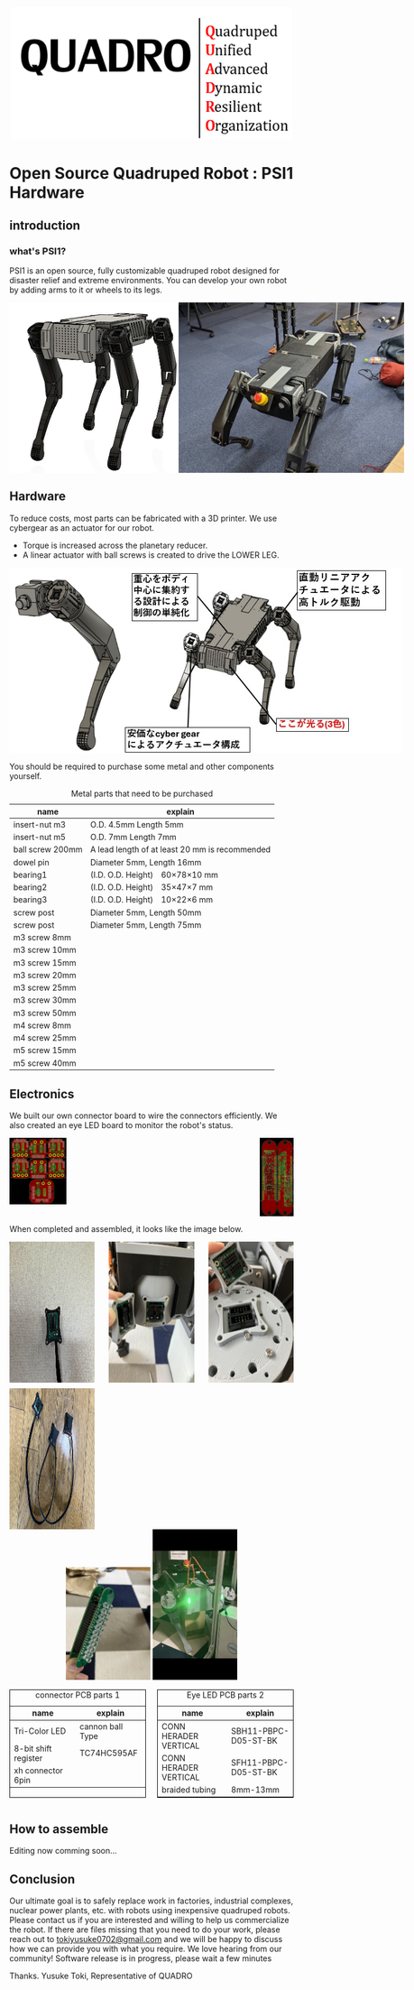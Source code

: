 
<div style="text-align: center;">
  <img src="img/QUADROimg.png" alt="PSI_cad" width="500px">
</div>

# Open Source Quadruped Robot : PSI1 Hardware

## introduction

### what's PSI1?

PSI1 is an open source, fully customizable quadruped robot designed for disaster relief and extreme environments. You can develop your own robot by adding arms to it or wheels to its legs.


<div style="display: flex; justify-content: space-between;">
  <img src="img/PSI1_CAD_img.jpg" alt="PSI_cad" width="300px">
  <img src="img/PSI1_REAL_img.jpg" alt="PSI_real" width="400px">
</div>

## Hardware
To reduce costs, most parts can be fabricated with a 3D printer.
We use cybergear as an actuator for our robot.
 - Torque is increased across the planetary reducer.
 - A linear actuator with ball screws is created to drive the LOWER LEG.


<div style="display: flex; justify-content: space-between;">
  <img src="img/leg_img.png" alt="PSI_cad" width="200px">
  <img src="img/psi1_tokutyouimg.jpg" alt="PSI_real">
</div>

You should be required to purchase some metal and other components yourself.

<table>
  <caption>Metal parts that need to be purchased</caption>
  <thead>
    <tr>
      <th>name</th> <th>explain</th>
    </tr>
  </thead>
  <tbody>
    <tr>
      <td>insert-nut m3</td> <td> O.D. 4.5mm Length 5mm </td>
    </tr>
    <tr>
      <td>insert-nut m5</td> <td> O.D. 7mm Length 7mm </td>
    </tr>
    <tr>
      <td>ball screw 200mm</td> <td> A lead length of at least 20 mm is recommended </td>
    </tr>
    <tr>
      <td>dowel pin</td> <td> Diameter 5mm, Length 16mm </td>
    </tr>
    <tr>
      <td>bearing1</td> <td> (I.D. O.D. Height)　60×78×10 mm </td>
    </tr>
    <tr>
      <td>bearing2</td> <td>  (I.D. O.D. Height)　35×47×7 mm </td>
    </tr>
    <tr>
      <td>bearing3</td> <td>  (I.D. O.D. Height)　10×22×6 mm </td>
    </tr>
    <tr>
      <td>screw post</td> <td> Diameter 5mm, Length 50mm </td>
    </tr>
    <tr>
      <td>screw post</td> <td> Diameter 5mm, Length 75mm </td>
    </tr>
    <tr>
      <td>m3 screw 8mm</td> <td></td>
    </tr>
    <tr>
      <td>m3 screw 10mm</td> <td></td>
    </tr>
    <tr>
      <td>m3 screw 15mm</td> <td></td>
    </tr>
    <tr>
      <td>m3 screw 20mm</td> <td></td>
    </tr>
    <tr>
      <td>m3 screw 25mm</td> <td></td>
    </tr>
    <tr>
      <td>m3 screw 30mm</td> <td></td>
    </tr>
    <tr>
      <td>m3 screw 50mm</td> <td></td>
    </tr>
    <tr>
      <td>m4 screw 8mm</td> <td></td>
    </tr>
    <tr>
      <td>m4 screw 25mm</td> <td></td>
    </tr>
    <tr>
      <td>m5 screw 15mm</td> <td></td>
    </tr>
    <tr>
      <td>m5 screw 40mm</td> <td></td>
    </tr>
  </tbody>
</table>

## Electronics
We built our own connector board to wire the connectors efficiently. We also created an eye LED board to monitor the robot's status.

<div style="display: flex; justify-content: space-between;">
  <img src="img/connector_img.jpg" alt="PSI_cad" style="width: 20%; height: 40%;">
  <img src="img/eye_led_img.jpg" alt="PSI_real" style="width: 12%; height: 30%;">
</div>

When completed and assembled, it looks like the image below.

<div style="display: flex; justify-content: space-between; flex-wrap: wrap;">
  <img src="img/conimg1.jpg" alt="Image 1" style="width: 30%; height: 250px; margin-bottom: 10px;">
  <img src="img/conimg2.jpg" alt="Image 2" style="width: 30%; height: 250px; margin-bottom: 10px;">
  <img src="img/conimg3.jpg" alt="Image 3" style="width: 30%; height: 250px;">
  <img src="img/conimg4.jpg" alt="Image 4" style="width: 30%; height: 250px;">
</div>


<div style="text-align: center;">
  <img src="img/ledimg1.jpg" alt="PSI_cad" width="150px">
  <img src="img/led_pika_pika_tyu.jpg" alt="PSI_cad" width="150px">
</div>


<div style="display: flex; justify-content: space-between;">
  <table style="width: 48%; border: 1px solid #000; margin-right: 1%;">
    <caption>connector PCB parts 1</caption>
    <thead>
      <tr>
        <th>name</th> <th>explain</th>
      </tr>
    </thead>
    <tbody>
      <tr>
        <td> Tri-Color LED</td> <td>cannon ball Type</td>
      </tr>
      <tr>
        <td> 8-bit shift register </td> <td>TC74HC595AF</td>
      </tr>
      <tr>
        <td>xh connector 6pin</td> <td></td>
      </tr>
    </tbody>
  </table>

  <table style="width: 48%; border: 1px solid #000;">
    <caption>Eye LED PCB parts 2</caption>
    <thead>
      <tr>
        <th>name</th> <th>explain</th>
      </tr>
    </thead>
    <tbody>
      <tr>
        <td>CONN HERADER VERTICAL</td> <td>SBH11-PBPC-D05-ST-BK</td>
      </tr>
      <tr>
        <td>CONN HERADER VERTICAL</td> <td>SFH11-PBPC-D05-ST-BK</td>
      </tr>
      <tr>
        <td>braided tubing</td> <td> 8mm-13mm</td>
      </tr>


  </table>
</div>


## How to assemble
Editing now comming soon…


## Conclusion
Our ultimate goal is to safely replace work in factories, industrial complexes, nuclear power plants, etc. with robots using inexpensive quadruped robots. Please contact us if you are interested and willing to help us commercialize the robot.
If there are files missing that you need to do your work, please reach out to tokiyusuke0702@gmail.com and we will be happy to discuss how we can provide you with what you require. We love hearing from our community! Software release is in progress, please wait a few minutes

Thanks.
Yusuke Toki, Representative of QUADRO


